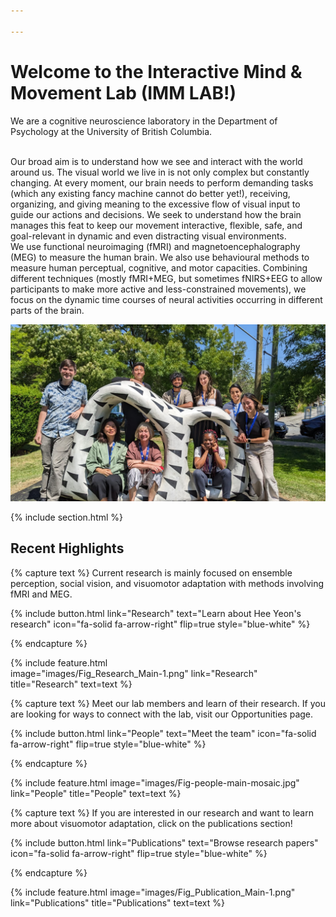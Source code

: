 ```yaml
---

--- 
```


# Welcome to the Interactive Mind & Movement Lab (IMM LAB!)



We are a cognitive neuroscience laboratory in the Department of Psychology at the University of British Columbia.

<br>
Our broad aim is to understand how we see and interact with the world around us. The visual world we live in is not only complex but constantly changing. At every moment, our brain needs to perform demanding tasks (which any existing fancy machine cannot do better yet!), receiving, organizing, and giving meaning to the excessive flow of visual input to guide our actions and decisions. We seek to understand how the brain manages this feat to keep our movement interactive, flexible, safe, and goal-relevant in dynamic and even distracting visual environments.

<br>
We use functional neuroimaging (fMRI) and magnetoencephalography (MEG) to measure the human brain. We also use behavioural methods to measure human perceptual, cognitive, and motor capacities. Combining different techniques (mostly fMRI+MEG, but sometimes fNIRS+EEG to allow participants to make more active and less-constrained movements), we focus on the dynamic time courses of neural activities occurring in different parts of the brain.

<!-- Lab photo image -->
![lab-photo](/images/lab-group-photo-img1.jpg)

<!-- Section break -->
{% include section.html %}

## **Recent Highlights**

<!-- Research -->
{% capture text %}
Current research is mainly focused on ensemble perception, social vision, and visuomotor adaptation with methods involving fMRI and MEG. 

{%
  include button.html
  link="Research"
  text="Learn about Hee Yeon's research"
  icon="fa-solid fa-arrow-right"
  flip=true
  style="blue-white"
%}

{% endcapture %}

{%
  include feature.html  
  image="images/Fig_Research_Main-1.png"
  link="Research"
  title="Research"
  text=text
%}

<!-- Team / People -->
{% capture text %}
Meet our lab members and learn of their research. If you are looking for ways to connect with the lab, visit our Opportunities page. 

{%
  include button.html
  link="People"
  text="Meet the team"
  icon="fa-solid fa-arrow-right"
  flip=true
  style="blue-white"
%}

{% endcapture %}

{%
  include feature.html
  image="images/Fig-people-main-mosaic.jpg"
  link="People"
  title="People"
  text=text
%}


<!-- Publications -->
{% capture text %}
If you are interested in our research and want to learn more about visuomotor adaptation, click on the publications section!

{%
  include button.html
  link="Publications"
  text="Browse research papers"
  icon="fa-solid fa-arrow-right"
  flip=true
  style="blue-white"
%}

{% endcapture %}

{%
  include feature.html
  image="images/Fig_Publication_Main-1.png"
  link="Publications"
  title="Publications"
  text=text
%}









